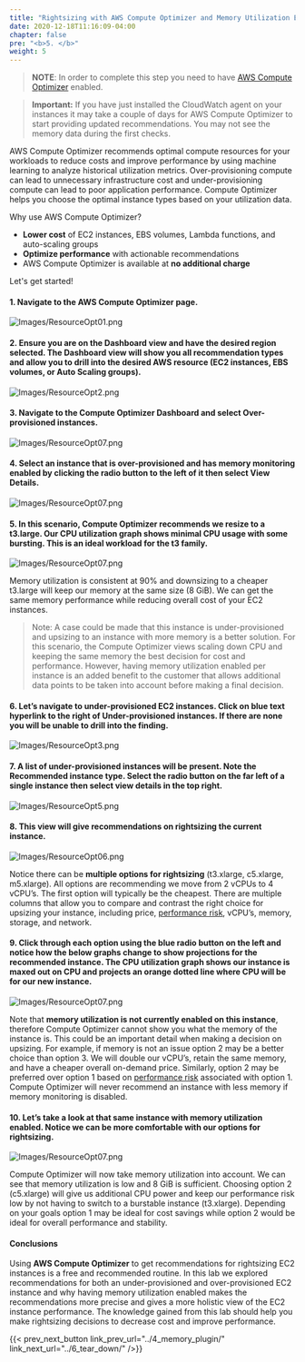 ```yaml
---
title: "Rightsizing with AWS Compute Optimizer and Memory Utilization Enabled"
date: 2020-12-18T11:16:09-04:00
chapter: false
pre: "<b>5. </b>"
weight: 5
---
```


> **NOTE**: In order to complete this step you need to have [AWS Compute Optimizer](https://aws.amazon.com/compute-optimizer/getting-started/) enabled.

> **Important:** If you have just installed the CloudWatch agent on your instances it may take a couple of days for AWS Compute Optimizer to start providing updated recommendations. You may not see the memory data during the first checks.

AWS Compute Optimizer recommends optimal compute resources for your workloads to reduce costs and improve performance by using machine learning to analyze historical utilization metrics. Over-provisioning compute can lead to unnecessary infrastructure cost and under-provisioning compute can lead to poor application performance. Compute Optimizer helps you choose the optimal instance types based on your utilization data.

Why use AWS Compute Optimizer?

- **Lower cost** of EC2 instances, EBS volumes, Lambda functions, and auto-scaling groups
- **Optimize performance** with actionable recommendations
- AWS Compute Optimizer is available at **no additional charge**

Let's get started!

#### 1. Navigate to the **AWS Compute Optimizer** page.

![Images/ResourceOpt01.png](/Cost/200_AWS_Resource_Optimization/Images/ResourceOpt01.png?classes=lab_picture_small)

#### 2. Ensure you are on the **Dashboard** view and have the desired region selected. The Dashboard view will show you all recommendation types and allow you to drill into the desired AWS resource (EC2 instances, EBS volumes, or Auto Scaling groups).

![Images/ResourceOpt2.png](/Cost/200_AWS_Resource_Optimization/Images/ResourceOpt02.png?classes=lab_picture_small)

#### 3. Navigate to the Compute Optimizer **Dashboard** and select **Over-provisioned instances**.

![Images/ResourceOpt07.png](/Cost/200_AWS_Resource_Optimization/Images/ResourceOpt03.png?classes=lab_picture_small)

#### 4. Select an instance that is **over-provisioned** and has memory monitoring enabled by clicking the radio button to the left of it then select **View Details**.

![Images/ResourceOpt07.png](/Cost/200_AWS_Resource_Optimization/Images/ResourceOpt04.png?classes=lab_picture_small)

#### 5. In this scenario, Compute Optimizer recommends we resize to a t3.large. Our CPU utilization graph shows minimal CPU usage with some bursting. This is an ideal workload for the t3 family.

![Images/ResourceOpt07.png](/Cost/200_AWS_Resource_Optimization/Images/ResourceOpt05.png?classes=lab_picture_small)

Memory utilization is consistent at 90% and downsizing to a cheaper t3.large will keep our memory at the same size (8 GiB). We can get the same memory performance while reducing overall cost of your EC2 instances.

> Note: A case could be made that this instance is under-provisioned and upsizing to an instance with more memory is a better solution. For this scenario, the Compute Optimizer views scaling down CPU and keeping the same memory the best decision for cost and performance. However, having memory utilization enabled per instance is an added benefit to the customer that allows additional data points to be taken into account before making a final decision.

#### 6. Let’s navigate to **under-provisioned EC2 instances**. Click on blue text hyperlink to the right of Under-provisioned instances. If there are none you will be unable to drill into the finding.

![Images/ResourceOpt3.png](/Cost/200_AWS_Resource_Optimization/Images/ResourceOpt06.png?classes=lab_picture_small)

#### 7. A list of under-provisioned instances will be present. Note the **Recommended instance type**. Select the radio button on the far left of a single instance then select view details in the top right.

![Images/ResourceOpt5.png](/Cost/200_AWS_Resource_Optimization/Images/ResourceOpt07.png?classes=lab_picture_small)

#### 8. This view will give recommendations on rightsizing the current instance.

![Images/ResourceOpt06.png](/Cost/200_AWS_Resource_Optimization/Images/ResourceOpt08.png?classes=lab_picture_small)

Notice there can be **multiple options for rightsizing** (t3.xlarge, c5.xlarge, m5.xlarge). All options are recommending we move from 2 vCPUs to 4 vCPU’s. The first option will typically be the cheapest. There are multiple columns that allow you to compare and contrast the right choice for upsizing your instance, including price, [performance risk](https://docs.aws.amazon.com/AWSEC2/latest/UserGuide/ec2-instance-resize.html), vCPU’s, memory, storage, and network.

#### 9. Click through each option using the blue radio button on the left and notice how the below graphs change to show projections for the recommended instance. The **CPU utilization** graph shows our instance is maxed out on CPU and projects an orange dotted line where CPU will be for our new instance.

![Images/ResourceOpt07.png](/Cost/200_AWS_Resource_Optimization/Images/ResourceOpt09.png?classes=lab_picture_small)

Note that **memory utilization is not currently enabled on this instance**, therefore Compute Optimizer cannot show you what the memory of the instance is. This could be an important detail when making a decision on upsizing. For example, if memory is not an issue option 2 may be a better choice than option 3. We will double our vCPU’s, retain the same memory, and have a cheaper overall on-demand price. Similarly, option 2 may be preferred over option 1 based on [performance risk](https://docs.aws.amazon.com/AWSEC2/latest/UserGuide/ec2-instance-resize.html) associated with option 1. Compute Optimizer will never recommend an instance with less memory if memory monitoring is disabled.

#### 10. Let’s take a look at that same instance with memory utilization enabled. Notice we can be more comfortable with our options for rightsizing.

![Images/ResourceOpt07.png](/Cost/200_AWS_Resource_Optimization/Images/ResourceOpt10.png?classes=lab_picture_small)

Compute Optimizer will now take memory utilization into account. We can see that memory utilization is low and 8 GiB is sufficient. Choosing option 2 (c5.xlarge) will give us additional CPU power and keep our performance risk low by not having to switch to a burstable instance (t3.xlarge). Depending on your goals option 1 may be ideal for cost savings while option 2 would be ideal for overall performance and stability.

#### Conclusions

Using **AWS Compute Optimizer** to get recommendations for rightsizing EC2 instances is a free and recommended routine. In this lab we explored recommendations for both an under-provisioned and over-provisioned EC2 instance and why having memory utilization enabled makes the recommendations more precise and gives a more holistic view of the EC2 instance performance. The knowledge gained from this lab should help you make rightsizing decisions to decrease cost and improve performance.

{{< prev_next_button link_prev_url="../4_memory_plugin/" link_next_url="../6_tear_down/" />}}
